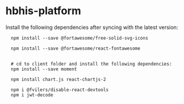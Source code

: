 # hbhis-platform

Install the following dependencies after syncing with the latest version:

      npm install --save @fortawesome/free-solid-svg-icons

      npm install --save @fortawesome/react-fontawesome


      # cd to client folder and install the following dependencies:
      npm install --save moment

      npm install chart.js react-chartjs-2

      npm i @fvilers/disable-react-devtools
      npm i jwt-decode
